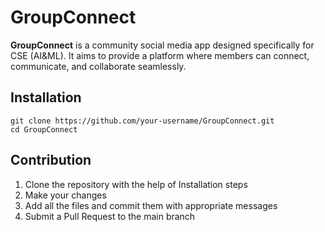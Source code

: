 # GroupConnect

**GroupConnect** is a community social media app designed specifically for CSE (AI&ML). It aims to provide a platform where members can connect, communicate, and collaborate seamlessly. 

## Installation
```
git clone https://github.com/your-username/GroupConnect.git
cd GroupConnect
```

## Contribution
1) Clone the repository with the help of Installation steps
2) Make your changes
3) Add all the files and commit them with appropriate messages
4) Submit a Pull Request to the main branch


